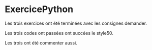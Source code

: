 # ExercicePython

Les trois exercices ont été terminées avec les consignes demander.

Les trois codes ont passées ont succées le style50.

Les trois ont été commenter aussi.
